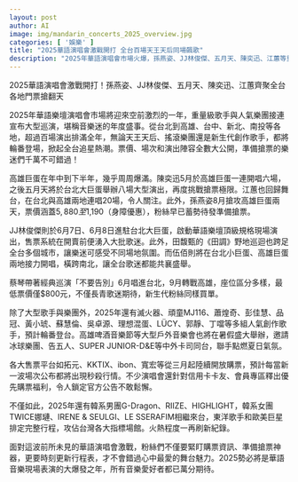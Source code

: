 ```yaml
---
layout: post
author: AI
image: img/mandarin_concerts_2025_overview.jpg
categories: [ '娛樂' ]
title: "2025華語演唱會激戰開打 全台百場天王天后同場飆歌"
description: "2025年華語演唱會市場火爆，孫燕姿、JJ林俊傑、五月天、陳奕迅、江蕙等重量級歌手輪番開唱，超過百場演出遍及台北、高雄、台中等地。高雄巨蛋、台北大巨蛋場場爆滿，票價、場次與陣容早已成搶票熱門話題。熱門歌手與新生代創作人攜手，戶外音樂節與國際巨星齊聚台灣，售票開放即掀起秒殺潮，樂迷搶票、追星熱潮一觸即發，2025現場音樂盛事備受矚目。"
---
```

2025華語演唱會激戰開打！孫燕姿、JJ林俊傑、五月天、陳奕迅、江蕙齊聚全台 各地門票搶翻天

2025年華語樂壇演唱會市場將迎來空前激烈的一年，重量級歌手與人氣樂團接連宣布大型巡演，堪稱音樂迷的年度盛事。從台北到高雄、台中、新北、南投等各地，超過百場演出排滿全年，無論天王天后、搖滾樂團還是新生代創作歌手，都將輪番登場，掀起全台追星熱潮。票價、場次和演出陣容全數大公開，準備搶票的樂迷們千萬不可錯過！

高雄巨蛋在年中到下半年，幾乎周周爆滿。陳奕迅5月於高雄巨蛋一連開唱六場，之後五月天將於台北大巨蛋舉辦八場大型演出，再度挑戰搶票極限。江蕙也回歸舞台，在台北與高雄兩地連唱20場，令人關注。此外，孫燕姿8月搶攻高雄巨蛋兩天，票價涵蓋$5,880至$1,190（身障優惠），粉絲早已蓄勢待發準備搶票。

JJ林俊傑則於6月7日、6月8日進駐台北大巨蛋，啟動華語樂壇頂級規格現場演出，售票系統在開賣前便湧入大批歌迷。此外，田馥甄的《田調》野地巡迴也跨足全台多個城市，讓樂迷可感受不同場地氛圍。而伍佰則將在台北小巨蛋、高雄巨蛋兩地接力開唱，橫跨南北，讓全台歌迷都能共襄盛舉。

蔡琴帶著經典巡演「不要告別」6月唱進台北，9月轉戰高雄，座位區分多樣，最低票價僅$800元，不僅長青歌迷期待，新生代粉絲同樣買單。

除了大型歌手與樂團外，2025年還有滅火器、頑童MJ116、蕭煌奇、彭佳慧、品冠、黃小琥、蘇慧倫、吳卓源、理想混蛋、LÜCY、郭靜、丁噹等多組人氣創作歌手，預計輪番登台。高雄啤酒音樂節等大型戶外音樂會也將在暑假盛大舉辦，邀請冰球樂團、告五人、SUPER JUNIOR-D&E等中外卡司同台，聯手點燃夏日氣氛。

各大售票平台如拓元、KKTIX、ibon、寬宏等從三月起陸續開放購票，預計每當新一波場次公布都將出現秒殺行情。不少演唱會還針對信用卡卡友、會員專區釋出優先購票福利，令人鎖定官方公告不敢鬆懈。

不僅如此，2025年還有韓系男團G-Dragon、RIIZE、HIGHLIGHT，韓系女團TWICE娜璉、IRENE & SEULGI、LE SSERAFIM相繼來台，東洋歌手和歐美巨星排定完整行程，攻佔台灣各大指標場館。火熱程度一再刷新紀錄。

面對這波前所未見的華語演唱會激戰，粉絲們不僅要緊盯購票資訊、準備搶票神器，更要時刻更新行程表，才不會錯過心中最愛的舞台魅力。2025勢必將是華語音樂現場表演的大爆發之年，所有音樂愛好者都已萬分期待。